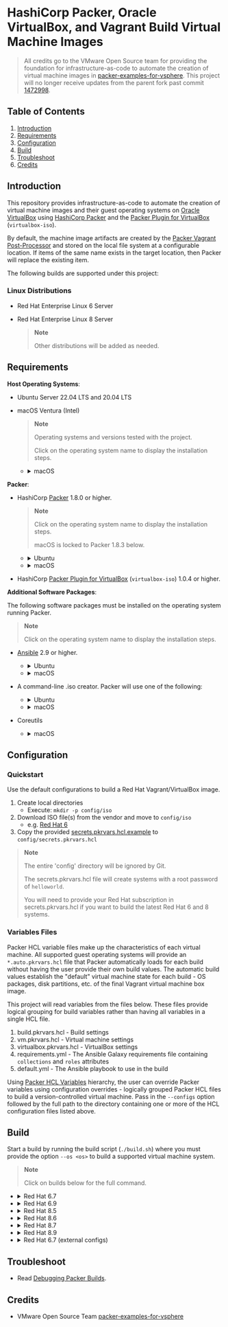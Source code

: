 # HashiCorp Packer, Oracle VirtualBox, and Vagrant Build Virtual Machine Images

> All credits go to the VMware Open Source team for providing the foundation for infrastructure-as-code to automate the creation of virtual machine images in [packer-examples-for-vsphere][packer-examples-for-vsphere].
> This project will no longer receive updates from the parent fork past commit [1472998](https://github.com/kkdt/packer-virtualbox/commit/147299898a844cdd9e64b93a05591ba5f427badc). 

## Table of Contents

1. [Introduction](#Introduction)
1. [Requirements](#Requirements)
1. [Configuration](#Configuration)
1. [Build](#Build)
1. [Troubleshoot](#Troubleshoot)
1. [Credits](#Credits)

## Introduction

This repository provides infrastructure-as-code to automate the creation of virtual machine images and their guest operating
systems on [Oracle VirtualBox][oracle-virtualbox] using [HashiCorp Packer][packer] and the [Packer Plugin for VirtualBox][packer-plugin-virtualbox-docs] 
(`virtualbox-iso`). 

By default, the machine image artifacts are created by the [Packer Vagrant Post-Processor][packer-vagrant-post-processor] 
and stored on the local file system at a configurable location. If items of the same name exists in the target location, 
then Packer will replace the existing item.

The following builds are supported under this project:

### Linux Distributions

* Red Hat Enterprise Linux 6 Server
* Red Hat Enterprise Linux 8 Server

  > **Note**
  >
  > Other distributions will be added as needed.

## Requirements

**Host Operating Systems**:

* Ubuntu Server 22.04 LTS and 20.04 LTS
* macOS Ventura (Intel)

    > **Note**
    >
    > Operating systems and versions tested with the project.
    >
    > Click on the operating system name to display the installation steps.

    * <details>
        <summary>macOS</summary>

        ```shell
        pip3 install pip-search

        pip3 list
        ```

      </details>

**Packer**:

* HashiCorp [Packer][packer-install] 1.8.0 or higher.

  > **Note**
  >
  > Click on the operating system name to display the installation steps.
  > 
  > macOS is locked to Packer 1.8.3 below.

  * <details>
      <summary>Ubuntu</summary>

      ```shell
      sudo apt-get update && sudo apt-get install -y gnupg software-properties-common curl

      curl -fsSL https://apt.releases.hashicorp.com/gpg | sudo apt-key add -

      sudo apt-add-repository "deb [arch=amd64] https://apt.releases.hashicorp.com $(lsb_release -cs) main"

      sudo apt-get update && sudo apt-get install packer
      ```

    </details>

  * <details>
      <summary>macOS</summary>

      ```shell
      curl -O https://releases.hashicorp.com/packer/1.8.3/packer_1.8.3_darwin_amd64.zip

      sudo unzip packer_1.8.3_darwin_amd64.zip -d /usr/local/bin
      ```

    </details>

* HashiCorp [Packer Plugin for VirtualBox][packer-plugin-virtualbox]  (`virtualbox-iso`) 1.0.4 or higher.

**Additional Software Packages**:

The following software packages must be installed on the operating system running Packer.

> **Note**
>
> Click on the operating system name to display the installation steps.

* [Ansible][ansible-docs] 2.9 or higher.
  * <details>
      <summary>Ubuntu</summary>

      ```shell
      apt-get install ansible
      ```

    </details>

  * <details>
      <summary>macOS</summary>

      ```shell
      pip3 install --user ansible-core==2.12.9

      pip3 install --user ansible==5.10.0      

      pip3 list
      ```

    </details>

* A command-line .iso creator. Packer will use one of the following:
  * <details>
      <summary>Ubuntu</summary>

      ```shell
      apt-get install xorriso
      ```

    </details>

  * <details>
      <summary>macOS</summary>

      hdiutil (native)

    </details>

* Coreutils
  * <details>
      <summary>macOS</summary>

      ```shell
      brew install coreutils
      ```

    </details>

## Configuration

### Quickstart

Use the default configurations to build a Red Hat Vagrant/VirtualBox image.

1. Create local directories
   - Execute: `mkdir -p config/iso`
1. Download ISO file(s) from the vendor and move to `config/iso`
   - e.g. [Red Hat 6][download-linux-redhat-server-6]
1. Copy the provided [secrets.pkrvars.hcl.example](builds/secrets.pkrvars.hcl.example) to `config/secrets.pkrvars.hcl`

> **Note**
>
> The entire 'config' directory will be ignored by Git.
> 
> The secrets.pkrvars.hcl file will create systems with a root password of `helloworld`.
> 
> You will need to provide your Red Hat subscription in secrets.pkrvars.hcl if you want to build the latest Red Hat 6 and 8 systems.

### Variables Files

Packer HCL variable files make up the characteristics of each virtual machine. All supported guest operating systems will
provide an `*.auto.pkrvars.hcl` file that Packer automatically loads for each build without having the user provide their
own build values. The automatic build values establish the "default" virtual machine state for each build - OS packages,
disk partitions, etc. of the final Vagrant virtual machine box image.

This project will read variables from the files below. These files provide logical grouping for build variables rather 
than having all variables in a single HCL file.

1. build.pkrvars.hcl - Build settings
1. vm.pkrvars.hcl - Virtual machine settings
1. virtualbox.pkrvars.hcl - VirtualBox settings
1. requirements.yml - The Ansible Galaxy requirements file containing `collections` and `roles` attributes
1. default.yml - The Ansible playbook to use in the build

Using [Packer HCL Variables][packer-variables] hierarchy, the user can override Packer variables using configuration
overrides - logically grouped Packer HCL files to build a version-controlled virtual machine. Pass in the `--configs`
option followed by the full path to the directory containing one or more of the HCL configuration files listed above.

## Build

Start a build by running the build script (`./build.sh`) where you must provide the option `--os <os>` to build a supported
virtual machine system.

> **Note**
>
> Click on builds below for the full command.

* <details>
    <summary>Red Hat 6.7</summary>

    ```shell
    ./build.sh --secrets config/secrets.pkrvars.hcl --os rhel6.7
    ```
  </details>

* <details>
    <summary>Red Hat 6.9</summary>

    ```shell
    ./build.sh --secrets config/secrets.pkrvars.hcl --os rhel6.9
    ```
  </details>

* <details>
    <summary>Red Hat 8.5</summary>

    ```shell
    ./build.sh --secrets config/secrets.pkrvars.hcl --os rhel8.5
    ```
  </details>

* <details>
    <summary>Red Hat 8.6</summary>

    ```shell
    ./build.sh --secrets config/secrets.pkrvars.hcl --os rhel8.6
    ```
  </details>


* <details>
    <summary>Red Hat 8.7</summary>

    ```shell
    ./build.sh --secrets config/secrets.pkrvars.hcl --os rhel8.7
    ```
  </details>

* <details>
    <summary>Red Hat 8.9</summary>

    ```shell
    ./build.sh --secrets config/secrets.pkrvars.hcl --os rhel8.9
    ```
  </details>

* <details>
    <summary>Red Hat 6.7 (external configs)</summary>

    ```shell
    ./build.sh --secrets config/secrets.pkrvars.hcl --os rhel6.7 --configs $HOME/servers/apache-server
    ```
  </details>

## Troubleshoot

* Read [Debugging Packer Builds][packer-debug].

## Credits

* VMware Open Source Team [packer-examples-for-vsphere][packer-examples-for-vsphere]

[//]: Links

[ansible-docs]: https://docs.ansible.com
[download-linux-almalinux-server-8]: https://mirrors.almalinux.org/isos/x86_64/8.6.html
[download-linux-almalinux-server-9]: https://mirrors.almalinux.org/isos/x86_64/9.0.html
[download-linux-centos-server-7]: http://isoredirect.centos.org/centos/7/isos/x86_64/
[download-linux-centos-stream-9]: http://mirror.stream.centos.org/9-stream/BaseOS/x86_64/iso/
[download-linux-centos-stream-8]: http://isoredirect.centos.org/centos/8-stream/isos/x86_64/
[download-linux-debian-11]: https://cdimage.debian.org/debian-cd/current/amd64/iso-cd/
[download-linux-photon-server-4]: https://packages.vmware.com/photon/4.0/
[download-linux-redhat-server-6]: https://access.redhat.com/downloads/content/69/ver=/rhel---6/6.7/x86_64/product-software
[download-linux-redhat-server-7]: https://access.redhat.com/downloads/content/69/ver=/rhel---7/7.9/x86_64/product-software
[download-linux-redhat-server-8]: https://access.redhat.com/downloads/content/479/ver=/rhel---8/8.6/x86_64/product-software
[download-linux-redhat-server-9]: https://access.redhat.com/downloads/content/479/ver=/rhel---9/9.0/x86_64/product-software
[download-linux-rocky-server-9]: https://download.rockylinux.org/pub/rocky/9/isos/x86_64/
[download-linux-rocky-server-8]: https://download.rockylinux.org/pub/rocky/8/isos/x86_64/
[download-suse-linux-enterprise-15]: https://www.suse.com/download/sles/#
[download-linux-ubuntu-server-18-04-lts]: http://cdimage.ubuntu.com/ubuntu/releases/18.04.5/release/
[download-linux-ubuntu-server-20-04-lts]: https://releases.ubuntu.com/20.04/
[download-linux-ubuntu-server-22-04-lts]: https://releases.ubuntu.com/22.04/
[hcp-packer-docs]: https://cloud.hashicorp.com/docs/packer
[hcp-packer-intro]: https://www.youtube.com/watch?v=r0I4TTO957w
[oracle-virtualbox]: https://www.virtualbox.org/
[packer]: https://www.packer.io
[packer-debug]: https://www.packer.io/docs/debugging
[packer-examples-for-vsphere]: https://github.com/vmware-samples/packer-examples-for-vsphere
[packer-install]: https://www.packer.io/intro/getting-started/install.html
[packer-plugin-virtualbox]: https://github.com/hashicorp/packer-plugin-virtualbox
[packer-plugin-virtualbox-docs]: https://www.packer.io/plugins/builders/virtualbox/iso
[packer-plugin-windows-update]: https://github.com/rgl/packer-plugin-windows-update
[packer-vagrant-post-processor]: https://www.packer.io/plugins/post-processors/vagrant/vagrant
[packer-variables]: https://www.packer.io/docs/templates/hcl_templates/variables
[redhat-kickstart]: https://access.redhat.com/labs/kickstartconfig/
[suse-autoyast]: https://documentation.suse.com/sles/15-SP3/single-html/SLES-autoyast/index.html#CreateProfile-CMS
